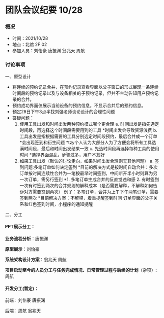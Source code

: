 <h1>团队会议纪要 10/28</h1>

<h3>概况</h3>

- 时间：2021/10/28
- 地点：北馆 2F 02
- 参加人员：刘怡豪 唐振渊 翁兆天 周航

<h3>讨论事项</h3>

一、原型设计

- 将连续的预约记录合并，在预约记录查看界面以父子窗口的形式展现一条连续时间段的预约记录以及与设备相关的子预约记录，但并不主动告知用户预约记录的合并。
- 预约成功界面仅展示当前设备的预约信息，不显示合并后的预约信息。
- 预定29日下午3点半找刘强老师谈论设计的合理性问题
- 答疑问题：
  1. 使用工具出发和时间出发两种预约模式哪个更合理
   a. 时间出发是指先选定时间段，再选择这个时间段需要用到的工具
      *时间出发会导致资源浪费
     b. 工具出发是指根据需要的工具分别选定时间段预约，最后合并成一个订单
      *会出现签到和衍生问题
      *tzy个人认为大部分人为了方便会将所有工具选满时间段，最后和时间出发结果一致
     c. 先选时间段再选择每种工具的使用时间
      *选择界面混乱，步骤过多，用户不友好
  2. 如果工具出发（默认的讨论走向，如果时间出发合理则无其他问题）
   a. 签到问题:多笔订单如何决定签到
      *目前的解决方式是按时间自动合并：多次订单按时间连续性合并为一笔按最早时间签到，中间断开半小时则算为另一次订单，需另行签到
      *1. 多笔订单生成合并的反直觉违和感 2. 有时签到一次有时签到两次的合并规则的解释成本（是否需要解释，不解释如何告诉对方需要签到两次）
     例子：多笔订单，合并为上午下午两笔订单，需要签到两次
      *目前解决方案：不解释，着重提醒签到时间
     订单界面的父子关系和红色签到时间，小程序的通知提醒

二、分工

<h4>PPT展示分工：</h4>

**业务流程分析**：唐振渊

**原型展示**：刘怡豪

**系统架构设计方案**：翁兆天 周航

**项目启动至今的人员分工与任务完成情况、日常管理过程与后续的计划**（杂项）:周航



<h4>开发分工(暂定)：</h4>

前端：刘怡豪 唐振渊

后端：周航 翁兆天

